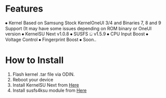 <h1>Features</h1>
⦁	Kernel Based on Samsung Stock KernelOneUI 3/4 and Binaries 7, 8 and 9 Support (It may have some issues depending on ROM binary or OneUI version
⦁	KernelSU Next v1.0.8
⦁	SUSFS ඞ v1.5.9
⦁	CPU Input Boost
⦁	Voltage Control
⦁	Fingerprint Boost
⦁	Soon..  

<h1>How to Install</h1>

1. Flash kernel .tar file via ODIN.
2. Reboot your device
3. Install KernelSU Next from [Here](https://github.com/KernelSU-Next/KernelSU-Next/releases)
4. Install susfs4ksu module from [Here](https://github.com/sidex15/susfs4ksu-module/releases)


